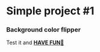 # Simple project #1
### Background color flipper

Test it and **[HAVE FUN🦄](https://khlustov.github.io/Simple-1_ColorFlipper/)**
